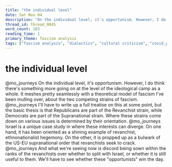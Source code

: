 ```yaml
---
title: "the individual level"
date: Sat Nov 04
description: "On the individual level, it's opportunism. However, I do think there's something more going on at the level of the ideological camp as a whole."
thread_id: thread_0845
word_count: 183
reading_time: 1
primary_theme: fascism analysis
tags: ["fascism analysis", "dialectics", "cultural criticism", "covid_public health politics"]
---
```


# the individual level

@mo_journeys On the individual level, it's opportunism. However, I do think there's something more going on at the level of the ideological camp as a whole. It meshes pretty seamlessly with a theoretical model of fascism I've been mulling over, about the two competing strains of fascism. @mo_journeys I'll have to write up a full treatise on this at some point, but the basic thesis is that Republicans are part of the Revanchist strain, while Democrats are part of the Supranational strain. Where these strains come down on various issues is determined by their orientation. @mo_journeys Israel is a unique case study in where these interests can diverge. On one hand, it has been oriented as a shining example of revanchist, ethnonationalist hegemony. On the other, it is propped up as a bulwark of the US-EU supranational order that revanchists seek to crack. @mo_journeys And what we're seeing now is discord being sown within the ranks of the revanchists over whether to split with Israel, or whether it is still useful to them. We'll have to see whether these "opportunists" win the day.
